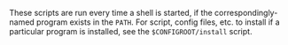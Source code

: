 These scripts are run every time a shell is started, if the
correspondingly-named program exists in the `PATH`.  For script, config
files, etc. to install if a particular program is installed, see
the `$CONFIGROOT/install` script.
